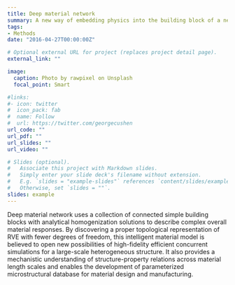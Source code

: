 ```yaml
---
title: Deep material network
summary: A new way of embedding physics into the building block of a network-based machine-learning model for large-scale multiscale simulation and materials design.
tags:
- Methods
date: "2016-04-27T00:00:00Z"

# Optional external URL for project (replaces project detail page).
external_link: ""

image:
  caption: Photo by rawpixel on Unsplash
  focal_point: Smart

#links:
#- icon: twitter
#  icon_pack: fab
#  name: Follow
#  url: https://twitter.com/georgecushen
url_code: ""
url_pdf: ""
url_slides: ""
url_video: ""

# Slides (optional).
#   Associate this project with Markdown slides.
#   Simply enter your slide deck's filename without extension.
#   E.g. `slides = "example-slides"` references `content/slides/example-slides.md`.
#   Otherwise, set `slides = ""`.
slides: example
---
```

Deep material network uses a collection of connected simple building blocks with analytical homogenization solutions to describe complex overall material responses. 
By discovering a proper topological representation of RVE with fewer degrees of freedom, this intelligent material model is believed to open new possibilities of high-fidelity efficient concurrent simulations for a large-scale heterogeneous structure. 
It also provides a mechanistic understanding of structure-property relations across material length scales and enables the development of parameterized microstructural database for material design and manufacturing.
